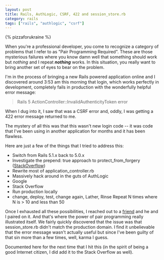 ```yaml
---
layout: post
title: Rails, AuthLogic, CSRF, 422 and session_store.rb
category: rails
tags: ["rails", "authlogic", "csrf"]
---
```

{% pizzaforukraine  %}

When you're a professional developer, you come to recognize a category of problems that I refer to as "Pair Programming Required".  These are those mysterious failures where you know damn well that something should work but *nothing* and I repeat ***nothing*** works.  In this situation, you really want to bring another set of eyes to bear on the problem.

I'm in the process of bringing a new Rails powered application online and I discovered around 3:53 am this morning that login, which works perfectly in development, completely fails in production with the wonderfully helpful error message:

> Rails 5 ActionController::InvalidAuthenticityToken error

When I dug into it, I saw that was a CSRF error and, oddly, I was getting a 422 error message returned to me.  

The mystery of all this was that this wasn't new login code -- it was code that I've been using in another application for months and it has been flawless.

Here are just a few of the things that I tried to address this:

* Switch from Rails 5.1.x back to 5.0.x
* Investigate the prepend: true approach to protect_from_forgery ([StackOverflow](http://www.stackoverflow.com/questions/38331496))
* Rewrite most of application_controller.rb
* Massively hack around in the guts of AuthLogic
* Google
* Stack Overflow
* Run production locally
* change, deploy, test, change again, Lather, Rinse Repeat N times where N is > 10 and less than 50

Once I exhausted all these possibilities, I reached out to a [friend](http://www.nickjanetakis.com/) and he and I paired on it.  And that's where the power of pair programming really illustrated itself.  We fairly quickly discovered that the issue was that session_store.rb didn't match the production domain.  I find it unbelievable that the error message wasn't actually useful but since I've been guilty of that sin more than a few times, well, karma I guess.  

Documented here for the next time that I hit this (in the spirit of being a good Internet citizen, I did add it to the Stack Overflow as well).
